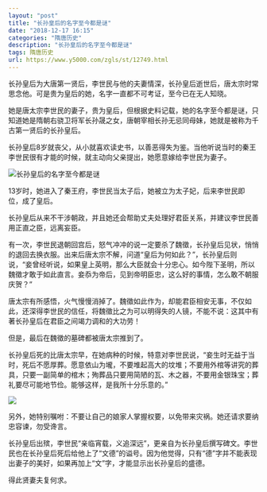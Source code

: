 ```yaml
---
layout: "post"
title: "长孙皇后的名字至今都是谜"
date: "2018-12-17 16:15"
categories: "隋唐历史"
description: "长孙皇后的名字至今都是谜"
tags: 隋唐历史
url: https://www.y5000.com/zgls/st/12749.html
---
```






长孙皇后为大唐第一贤后，李世民与他的夫妻情深，长孙皇后逝世后，唐太宗时常思念他。可是贵为皇后的她，名字一直都不可考证，至今已在无人知晓。

她是唐太宗李世民的妻子，贵为皇后，但根据史料记载，她的名字至今都是谜，只知道她是隋朝右骁卫将军长孙晟之女，唐朝宰相长孙无忌同母妹，她就是被称为千古第一贤后的长孙皇后。

长孙皇后8岁就丧父，从小就喜欢读史书，以善恶得失为鉴。当他听说当时的秦王李世民很有才能的时候，就主动向父亲提出，她愿意嫁给李世民为妻子。

![长孙皇后的名字至今都是谜](/uploads/allimg/170208/6-1F20Q5194I11.JPG)

13岁时，她进入了秦王府，李世民当太子后，她被立为太子妃，后来李世民即位，成了皇后。

长孙皇后从来不干涉朝政，并且她还会帮助丈夫处理好君臣关系，并建议李世民善用正直之臣，远离妄臣。

有一次，李世民退朝回宫后，怒气冲冲的说一定要杀了魏徵，长孙皇后见状，悄悄的退回去换衣服。出来后唐太宗不解，问道“皇后为何如此？”，长孙皇后则说，“妾曾经听说，如果皇上英明，那么大臣就会十分忠心。如今陛下圣明，所以魏徵才敢于如此直言。妾忝为帝后，见到帝明臣忠，这么好的事情，怎么敢不朝服庆贺？”

唐太宗有所感悟，火气慢慢消掉了。魏徵如此作为，却能君臣相安无事，不仅如此，还深得李世民的信任，将魏徵比之为可以明得失的人镜，不能不说：这其中有著长孙皇后在君臣之间竭力调和的大功劳！

但是，最后在魏徵的墓碑都被唐太宗推到了。

长孙皇后死的比唐太宗早，在她病种的时候，特意对李世民说，“妾生时无益于当时，死后不愿厚葬。愿意依山为壠，不要堆起高大的坟堆；不要用外棺等讲究的葬具，只要一副简单的棺木；殉葬品只要用简陋的瓦、木之器，不要用金银珠宝；葬礼要尽可能地节俭。能够这样，是我所十分乐意的。”

![](https://img.y5000.com/uploads/allimg/170208/152P44018-0.jpg)

另外，她特别嘱咐：不要让自己的娘家人掌握权要，以免带来灾祸。她还请求要纳忠容谏，勿受谗言。

长孙皇后出殡，李世民“亲临宵载，义追深远”，更亲自为长孙皇后撰写碑文。李世民也在长孙皇后死后给他上了“文德”的谥号。因为他觉得，只有“德”字并不能表现出妻子的美好，如果再加上“文”字，才能显示出长孙皇后的盛德。

得此贤妻夫复何求。

